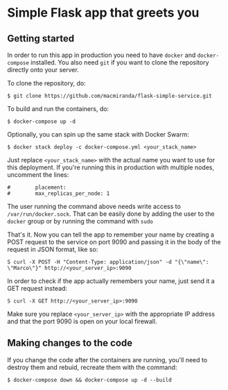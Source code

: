 # Simple Flask app that greets you

## Getting started

In order to run this app in production you need to have `docker` and `docker-compose` installed. You also need `git` if you want to clone the repository directly onto your server.

To clone the repository, do:

    $ git clone https://github.com/macmiranda/flask-simple-service.git

To build and run the containers, do:

    $ docker-compose up -d

Optionally, you can spin up the same stack with Docker Swarm:

    $ docker stack deploy -c docker-compose.yml <your_stack_name>

Just replace `<your_stack_name>` with the actual name you want to use for this deployment. If you're running this in production with multiple nodes, uncomment the lines:

    #        placement:
    #        max_replicas_per_node: 1

The user running the command above needs write access to `/var/run/docker.sock`. That can be easily done by adding the user to the `docker` group or by running the command with `sudo`

That's it. Now you can tell the app to remember your name by creating a POST request to the service on port 9090 and passing it in the body of the request in JSON format, like so:

    S curl -X POST -H "Content-Type: application/json" -d "{\"name\": \"Marco\"}" http://<your_server_ip>:9090
    
In order to check if the app actually remembers your name, just send it a GET request instead:

    S curl -X GET http://<your_server_ip>:9090

Make sure you replace `<your_server_ip>` with the appropriate IP address and that the port 9090 is open on your local firewall.

## Making changes to the code

If you change the code after the containers are running, you'll need to destroy them and rebuid, recreate them with the command:

    $ docker-compose down && docker-compose up -d --build
